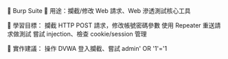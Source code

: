 🧃 Burp Suite
📌 用途：攔截/修改 Web 請求、Web 滲透測試核心工具

🎯 學習目標：
攔截 HTTP POST 請求，修改帳號密碼參數
使用 Repeater 重送請求做測試
嘗試 injection、檢查 cookie/session 管理

🧰 實作建議：
操作 DVWA 登入攔截、嘗試 admin' OR '1'='1
